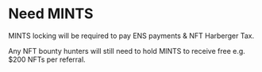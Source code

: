 # Need MINTS

MINTS locking will be required to pay ENS payments & NFT Harberger Tax.

Any NFT bounty hunters will still need to hold MINTS to receive free e.g. $200 NFTs per referral.
